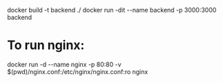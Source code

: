 docker build -t backend ./
docker run -dit --name backend -p 3000:3000 backend

# To run nginx:
docker run -d --name nginx -p 80:80 -v $(pwd)/nginx.conf:/etc/nginx/nginx.conf:ro nginx